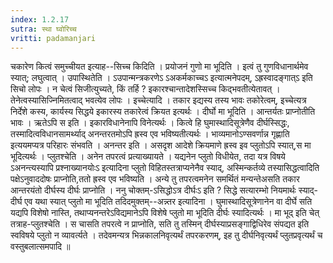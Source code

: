 ```yaml
---
index: 1.2.17
sutra: स्था घ्वोरिच्च
vritti: padamanjari
---
```


 चकारेण कित्वं समुच्चीयत इत्याह--सिच्च किदिति । प्रयोजनं गुणो मा भूदिति । इत्वं तु गुणविधानार्थमेव स्यात्; लघुत्वात् । उपास्थितेति । ऽउपान्मन्त्रकरणेऽ ऽअकर्मकाच्चऽ इत्यात्मनेपदम्, ऽह्रस्वादङ्गात्ऽ इति सिचो लोपः । न चेत्वं सिजीत्युच्यते, किं तर्हि ? इकारश्चान्तादेशस्सिच्च किद्भवतीत्येतावत् । तेनेत्वस्यासिज्निमितत्वाद् भवत्येव लोपः । इच्चेत्यादि । तकार इद्यस्य तस्य भावः तकोरेत्वम्, इच्चेत्यत्र निर्देशे कस्य, कार्यस्य सिद्धये इकारस्य तकारेत्वं क्रियत इत्यर्थः । दीर्घो मा भूदिति । आन्तर्यतः प्राप्नोतीति भावः । ऋतेऽपि स इति । इकारविधानेनापि विनेत्यर्थः । कित्वे हि घुमास्थादिसूत्रेणैव दीर्घस्सिद्धः, तस्मादित्वविधानसामर्थ्याद् अनन्तरतमोऽपि ह्रस्व एव भविष्यतीत्यर्थः । भाव्यमानोऽण्सवर्णान्न गृह्णाति इत्ययमप्यत्र परिहारः संभवति । अनन्तर इति । असदृश आदेशे क्रियमाणे ह्रस्व इव प्लुतोऽपि स्यात्,स मा भूदित्यर्थः । प्लुतश्चेति । अनेन तपरत्वं प्रत्याख्यायते । यद्यनेन प्लुतो विधीयेत, तदा यत्र विषये ऽअनन्त्यस्यापि प्रश्नाख्यानयोःऽ इत्यादिना प्लुतो विहितस्तत्राप्यनेनैव स्याद्, अस्मिन्कर्तव्ये तस्यासिद्धत्वादिति पक्षेऽनुवाददोषः प्राप्नोति,ततो ह्रस्व एव भविष्यति । अन्ये तु तपरत्वमनेन समर्थितं मन्यन्तेअसति तकार आन्तरयंतो दीर्घस्य दीर्घः प्राप्नोति । ननु चोक्तम्-ऽसिद्धोऽत्र दीर्घःऽ इति ? सिद्धे सत्यारम्भो नियमार्थः स्याद्-दीर्घ एव यथा स्यात् प्लुतो मा भूदिति तदिदमुक्तम्--अन्न्तर इत्यादिना । घुमास्थादिसूत्रेणानेन वा दीर्घे सति यद्यपि विशेषो नास्ति, तथाप्यनन्तरेऽविद्यमानेऽपि विशेषे प्लुतो मा भूदिति दीर्घः स्यादित्यर्थः । मा भूद् इति चेत् तत्राह-प्लुतश्चेति । स चासति तपरत्वे न प्राप्नोति, सति तु तस्मिन् दीर्घस्याप्रसङ्गाद्विधिरेव संपद्यत इति स्वविषये प्लुतो न व्यावर्त्यते । तदेवमन्यत्र भिन्नकालनिवृत्यर्थं तपरकरणम्, इह तु दीर्घनिवृत्यर्थं प्लुतप्रवृत्यर्थं च वस्तुबलात्समपादि ॥